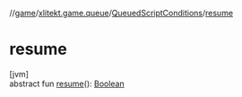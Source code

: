 //[game](../../../index.md)/[xlitekt.game.queue](../index.md)/[QueuedScriptConditions](index.md)/[resume](resume.md)

# resume

[jvm]\
abstract fun [resume](resume.md)(): [Boolean](https://kotlinlang.org/api/latest/jvm/stdlib/kotlin/-boolean/index.html)
